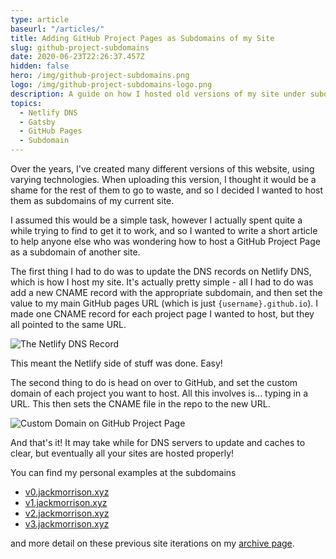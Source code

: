 ```yaml
---
type: article
baseurl: "/articles/"
title: Adding GitHub Project Pages as Subdomains of my Site
slug: github-project-subdomains
date: 2020-06-23T22:26:37.457Z
hidden: false
hero: /img/github-project-subdomains.png
logo: /img/github-project-subdomains-logo.png
description: A guide on how I hosted old versions of my site under subdomains of jackmorrison.xyz
topics:
  - Netlify DNS
  - Gatsby
  - GitHub Pages
  - Subdomain
---
```


Over the years, I've created many different versions of this website, using varying technologies. When uploading this version, I thought it would be a shame for the rest of them to go to waste, and so I decided I wanted to host them as subdomains of my current site.

I assumed this would be a simple task, however I actually spent quite a while trying to find to get it to work, and so I wanted to write a short article to help anyone else who was wondering how to host a GitHub Project Page as a subdomain of another site.

The first thing I had to do was to update the DNS records on Netlify DNS, which is how I host my site. It's actually pretty simple - all I had to do was add a new CNAME record with the appropriate subdomain, and then set the value to my main GitHub pages URL (which is just `{username}.github.io`). I made one CNAME record for each project page I wanted to host, but they all pointed to the same URL.

![The Netlify DNS Record](/img/github-project-subdomains-1.jpg "The Netlify DNS Record")

This meant the Netlify side of stuff was done. Easy!

The second thing to do is head on over to GitHub, and set the custom domain of each project you want to host. All this involves is... typing in a URL. This then sets the CNAME file in the repo to the new URL.

![Custom Domain on GitHub Project Page](/img/github-project-subdomains-2.jpg "Custom Domain on GitHub Project Page")

And that's it! It may take while for DNS servers to update and caches to clear, but eventually all your sites are hosted properly!

You can find my personal examples at the subdomains

- [v0.jackmorrison.xyz](https://v0.jackmorrison.xyz)
- [v1.jackmorrison.xyz](https://v1.jackmorrison.xyz)
- [v2.jackmorrison.xyz](https://v2.jackmorrison.xyz)
- [v3.jackmorrison.xyz](https://v3.jackmorrison.xyz)

and more detail on these previous site iterations on my [archive page](https://jackmorrison.xyz/archive).
